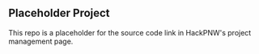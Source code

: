 ## Placeholder Project

This repo is a placeholder for the source code link in HackPNW's project management page.
